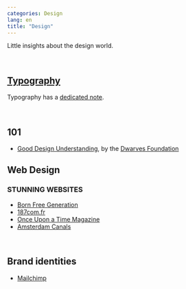 ```yaml
---
categories: Design
lang: en
title: "Design"
---
```

Little insights about the design world.

<br />

## [Typography](/Typography)

Typography has a [dedicated note](/Typography).

<br />

## 101

- <a href="https://dwarves.foundation/playbook/good-design-understanding" rel="noopener" target="_blank">Good Design Understanding</a>, by the <a href="https://dwarves.foundation" rel="noopener" target="_blank">Dwarves Foundation</a>

## Web Design

### STUNNING WEBSITES

- <a href="https://www.bornfreegeneration.com" rel="noopener" target="_blank">Born Free Generation</a>
- <a href="https://187com.fr" rel="noopener" target="_blank">187com.fr</a>
- <a href="https://www.onceuponatimemag.com" rel="noopener" target="_blank">Once Upon a Time Magazine</a>
- <a href="https://canals-amsterdam.nl" rel="noopener" target="_blank">Amsterdam Canals</a>

<br />

## Brand identities

- <a href="https://mailchimp.com/design/" rel="noopener" target="_blank">Mailchimp</a>
